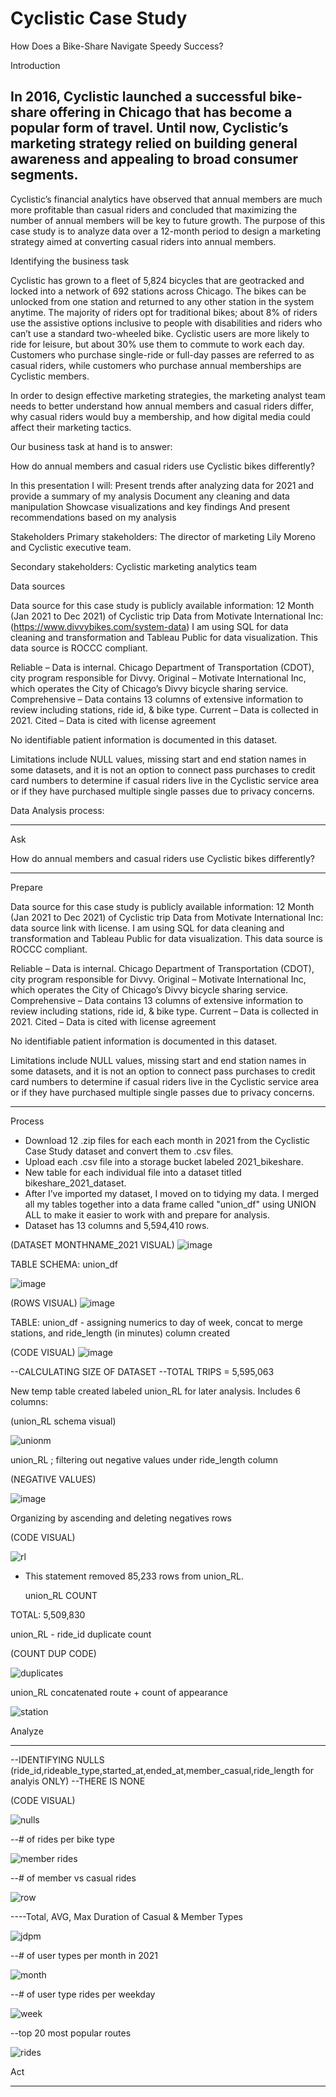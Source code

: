 # Cyclistic Case Study
How Does a Bike-Share Navigate Speedy Success?

Introduction

In 2016, Cyclistic launched a successful bike-share offering in Chicago that has become a popular form of travel. Until now, Cyclistic’s marketing strategy relied on building general awareness and appealing to broad consumer segments. 
-
Cyclistic’s financial analytics have observed that annual members are much more profitable than casual riders and concluded that maximizing the number of annual members will be key to future growth. The purpose of this case study is to analyze data over a 12-month period to design a marketing strategy aimed at converting casual riders into annual members.


Identifying the business task


Cyclistic has grown to a fleet of 5,824 bicycles that are geotracked and locked into a network of 692 stations across Chicago. The bikes can be unlocked from one station and returned to any other station in the system anytime. The majority of riders opt for traditional bikes; about 8% of riders use the assistive options inclusive to people with disabilities and riders who can’t use a standard two-wheeled bike. Cyclistic users are more likely to ride for leisure, but about 30% use them to commute to work each day. Customers who purchase single-ride or full-day passes are referred to as casual riders, while customers who purchase annual memberships are Cyclistic members. 

In order to design effective marketing strategies, the marketing analyst team needs to better understand how annual members and casual riders differ, why casual riders would buy a membership, and how digital media could affect their marketing tactics. 


Our business task at hand is to answer:

 
How do annual members and casual riders use Cyclistic bikes differently?

In this presentation I will:
Present trends after analyzing data for 2021 and provide a summary of my analysis
Document any cleaning and data manipulation
Showcase visualizations and key findings
And present recommendations based on my analysis 

Stakeholders
Primary stakeholders: The director of marketing Lily Moreno and Cyclistic executive team.

Secondary stakeholders: Cyclistic marketing analytics team

Data sources

Data source for this case study is publicly available information: 12 Month (Jan 2021 to Dec 2021) of Cyclistic trip Data from Motivate International Inc: (https://www.divvybikes.com/system-data)
I am using SQL for data cleaning and transformation and Tableau Public for data visualization. This data source is ROCCC compliant.

Reliable – Data is internal. Chicago Department of Transportation (CDOT), city program responsible for Divvy.
Original – Motivate International Inc, which operates the City of Chicago’s Divvy bicycle sharing service.
Comprehensive – Data contains 13 columns of extensive information to review including stations, ride id, & bike type.
Current – Data is collected in 2021.
Cited – Data is cited with license agreement

No identifiable patient information is documented in this dataset.

Limitations include NULL values, missing start and end station names in some datasets, and it is not an option to connect pass purchases to credit card numbers to determine if casual riders live in the Cyclistic service area or if they have purchased multiple single passes due to privacy concerns.


Data Analysis process: 

_________________________________________
Ask

How do annual members and casual riders use Cyclistic bikes differently?
_______________________________________
Prepare 

Data source for this case study is publicly available information: 12 Month (Jan 2021 to Dec 2021) of Cyclistic trip Data from Motivate International Inc: data source link with license.
I am using SQL for data cleaning and transformation and Tableau Public for data visualization. This data source is ROCCC compliant.

Reliable – Data is internal. Chicago Department of Transportation (CDOT), city program responsible for Divvy.
Original – Motivate International Inc, which operates the City of Chicago’s Divvy bicycle sharing service.
Comprehensive – Data contains 13 columns of extensive information to review including stations, ride id, & bike type.
Current – Data is collected in 2021.
Cited – Data is cited with license agreement

No identifiable patient information is documented in this dataset.

Limitations include NULL values, missing start and end station names in some datasets, and it is not an option to connect pass purchases to credit card numbers to determine if casual riders live in the Cyclistic service area or if they have purchased multiple single passes due to privacy concerns.


_____________________________________
Process

- Download 12 .zip files for each each month in 2021 from the Cyclistic Case Study dataset and convert them to .csv files.
- Upload each .csv file into a storage bucket labeled 2021_bikeshare.
- New table for each individual file into a dataset titled bikeshare_2021_dataset.
- After I’ve imported my dataset, I moved on to tidying my data. I merged all my tables together into a data frame called "union_df" using UNION ALL to make it easier to work with and prepare for analysis.
- Dataset has 13 columns and 5,594,410 rows.

(DATASET MONTHNAME_2021 VISUAL)
![image](https://user-images.githubusercontent.com/119814593/214117424-da462e40-7912-423a-a2c4-9e8cdf57d726.png)

  TABLE SCHEMA: union_df 

![image](https://user-images.githubusercontent.com/119814593/214117986-78395871-0e72-4a3a-8759-1f2d2bc15795.png)

(ROWS VISUAL)
![image](https://user-images.githubusercontent.com/119814593/214118078-06c9bca6-f8fa-4713-af51-e6ecc7f1a915.png)

 TABLE: union_df - assigning numerics to day of week, concat to merge stations, and ride_length (in minutes) column created

(CODE VISUAL)
![image](https://user-images.githubusercontent.com/119814593/214118658-a5cbf3c2-4334-4693-b25a-5ead21633ade.png)

--CALCULATING SIZE OF DATASET 
--TOTAL TRIPS = 5,595,063

  New temp table created labeled union_RL for later analysis. Includes 6 columns: 

(union_RL schema visual)

![unionm](https://user-images.githubusercontent.com/119814593/214119381-ab5f5a24-5ac5-42fa-b726-1bf2acbe1c22.png)

  union_RL ; filtering out negative values under ride_length column
  
(NEGATIVE VALUES)
 
 ![image](https://user-images.githubusercontent.com/119814593/214121598-9e54c94a-42fa-49b8-97ff-8d1f24302765.png)

  Organizing by ascending and deleting negatives rows
  
  (CODE VISUAL)
  
  ![rl](https://user-images.githubusercontent.com/119814593/214124469-cc084648-5cf4-45ab-a34d-1c46901eb522.png)
  
- This statement removed 85,233 rows from union_RL.


  union_RL COUNT
  
 TOTAL: 5,509,830


  union_RL - ride_id duplicate count
 
 (COUNT DUP CODE)
 
 ![duplicates](https://user-images.githubusercontent.com/119814593/214128151-3f28bc1b-e983-46ed-97ad-af704acdfb26.png)
 
 union_RL concatenated route + count of appearance
 
 ![station](https://user-images.githubusercontent.com/119814593/214133123-b0418200-793e-4843-8b6f-081c47280e40.png)



Analyze
_____________________

--IDENTIFYING NULLS (ride_id,rideable_type,started_at,ended_at,member_casual,ride_length for analyis ONLY)
--THERE IS NONE

(CODE VISUAL)

![nulls](https://user-images.githubusercontent.com/119814593/214141945-572b4e5c-6c6a-47d9-8d23-ed5e7f94e21a.png)

--# of rides per bike type

![member rides](https://user-images.githubusercontent.com/119814593/214147784-c9207983-9529-41c2-8c9d-fe338e24a16c.png)

--# of member vs casual rides

![row](https://user-images.githubusercontent.com/119814593/214148079-452f1c39-d317-414b-b2c2-74ba6195f741.png)

----Total, AVG, Max Duration of Casual & Member Types

![jdpm](https://user-images.githubusercontent.com/119814593/214148841-9c7e338f-758d-464a-ac5c-e499f1210bec.png)

--# of user types per month in 2021

![month](https://user-images.githubusercontent.com/119814593/214149645-9c7a7e0b-6fbf-4ff4-b7c6-d7dfd5ce7540.png)

--# of user type rides per weekday

![week](https://user-images.githubusercontent.com/119814593/214150212-168a77a1-48b8-464a-8752-7644bf50767c.png)

--top 20 most popular routes

![rides](https://user-images.githubusercontent.com/119814593/214151812-43718964-9c72-4cf7-9e1c-610e39b471c5.png)


Act
_____________________
